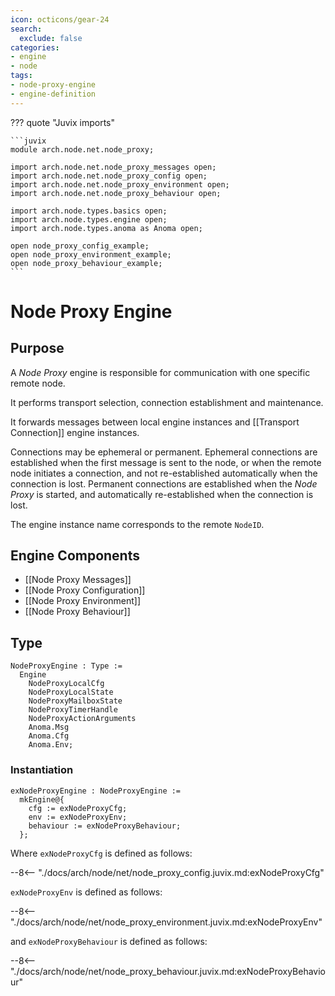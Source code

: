 ```yaml
---
icon: octicons/gear-24
search:
  exclude: false
categories:
- engine
- node
tags:
- node-proxy-engine
- engine-definition
---
```


??? quote "Juvix imports"

    ```juvix
    module arch.node.net.node_proxy;

    import arch.node.net.node_proxy_messages open;
    import arch.node.net.node_proxy_config open;
    import arch.node.net.node_proxy_environment open;
    import arch.node.net.node_proxy_behaviour open;

    import arch.node.types.basics open;
    import arch.node.types.engine open;
    import arch.node.types.anoma as Anoma open;

    open node_proxy_config_example;
    open node_proxy_environment_example;
    open node_proxy_behaviour_example;
    ```

# Node Proxy Engine

## Purpose

<!-- --8<-- [start:purpose] -->
A *Node Proxy* engine is responsible for
communication with one specific remote node.

It performs transport selection,
connection establishment and maintenance.

It forwards messages between local engine instances
and [[Transport Connection]] engine instances.

Connections may be ephemeral or permanent.
Ephemeral connections are established when the first message is sent to the node,
or when the remote node initiates a connection,
and not re-established automatically when the connection is lost.
Permanent connections are established when the *Node Proxy* is started,
and automatically re-established when the connection is lost.

The engine instance name corresponds to the remote `NodeID`.
<!-- --8<-- [end:purpose] -->

## Engine Components

- [[Node Proxy Messages]]
- [[Node Proxy Configuration]]
- [[Node Proxy Environment]]
- [[Node Proxy Behaviour]]

## Type

<!-- --8<-- [start:NodeProxyEngine] -->
```juvix
NodeProxyEngine : Type :=
  Engine
    NodeProxyLocalCfg
    NodeProxyLocalState
    NodeProxyMailboxState
    NodeProxyTimerHandle
    NodeProxyActionArguments
    Anoma.Msg
    Anoma.Cfg
    Anoma.Env;
```
<!-- --8<-- [end:NodeProxyEngine] -->

### Instantiation

<!-- --8<-- [start:exNodeProxyEngine] -->
```juvix
exNodeProxyEngine : NodeProxyEngine :=
  mkEngine@{
    cfg := exNodeProxyCfg;
    env := exNodeProxyEnv;
    behaviour := exNodeProxyBehaviour;
  };
```
<!-- --8<-- [end:exNodeProxyEngine] -->

Where `exNodeProxyCfg` is defined as follows:

--8<-- "./docs/arch/node/net/node_proxy_config.juvix.md:exNodeProxyCfg"

`exNodeProxyEnv` is defined as follows:

--8<-- "./docs/arch/node/net/node_proxy_environment.juvix.md:exNodeProxyEnv"

and `exNodeProxyBehaviour` is defined as follows:

--8<-- "./docs/arch/node/net/node_proxy_behaviour.juvix.md:exNodeProxyBehaviour"
